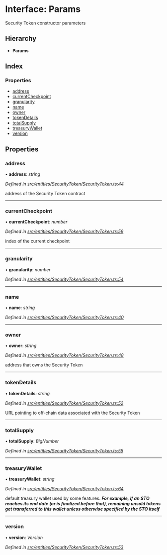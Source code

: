 # Interface: Params

Security Token constructor parameters

## Hierarchy

* **Params**

## Index

### Properties

* [address](_entities_securitytoken_securitytoken_.params.md#address)
* [currentCheckpoint](_entities_securitytoken_securitytoken_.params.md#currentcheckpoint)
* [granularity](_entities_securitytoken_securitytoken_.params.md#granularity)
* [name](_entities_securitytoken_securitytoken_.params.md#name)
* [owner](_entities_securitytoken_securitytoken_.params.md#owner)
* [tokenDetails](_entities_securitytoken_securitytoken_.params.md#tokendetails)
* [totalSupply](_entities_securitytoken_securitytoken_.params.md#totalsupply)
* [treasuryWallet](_entities_securitytoken_securitytoken_.params.md#treasurywallet)
* [version](_entities_securitytoken_securitytoken_.params.md#version)

## Properties

###  address

• **address**: *string*

*Defined in [src/entities/SecurityToken/SecurityToken.ts:44](https://github.com/PolymathNetwork/polymath-sdk/blob/fb8c7c9/src/entities/SecurityToken/SecurityToken.ts#L44)*

address of the Security Token contract

___

###  currentCheckpoint

• **currentCheckpoint**: *number*

*Defined in [src/entities/SecurityToken/SecurityToken.ts:59](https://github.com/PolymathNetwork/polymath-sdk/blob/fb8c7c9/src/entities/SecurityToken/SecurityToken.ts#L59)*

index of the current checkpoint

___

###  granularity

• **granularity**: *number*

*Defined in [src/entities/SecurityToken/SecurityToken.ts:54](https://github.com/PolymathNetwork/polymath-sdk/blob/fb8c7c9/src/entities/SecurityToken/SecurityToken.ts#L54)*

___

###  name

• **name**: *string*

*Defined in [src/entities/SecurityToken/SecurityToken.ts:40](https://github.com/PolymathNetwork/polymath-sdk/blob/fb8c7c9/src/entities/SecurityToken/SecurityToken.ts#L40)*

___

###  owner

• **owner**: *string*

*Defined in [src/entities/SecurityToken/SecurityToken.ts:48](https://github.com/PolymathNetwork/polymath-sdk/blob/fb8c7c9/src/entities/SecurityToken/SecurityToken.ts#L48)*

address that owns the Security Token

___

###  tokenDetails

• **tokenDetails**: *string*

*Defined in [src/entities/SecurityToken/SecurityToken.ts:52](https://github.com/PolymathNetwork/polymath-sdk/blob/fb8c7c9/src/entities/SecurityToken/SecurityToken.ts#L52)*

URL pointing to off-chain data associated with the Security Token

___

###  totalSupply

• **totalSupply**: *BigNumber*

*Defined in [src/entities/SecurityToken/SecurityToken.ts:55](https://github.com/PolymathNetwork/polymath-sdk/blob/fb8c7c9/src/entities/SecurityToken/SecurityToken.ts#L55)*

___

###  treasuryWallet

• **treasuryWallet**: *string*

*Defined in [src/entities/SecurityToken/SecurityToken.ts:64](https://github.com/PolymathNetwork/polymath-sdk/blob/fb8c7c9/src/entities/SecurityToken/SecurityToken.ts#L64)*

default treasury wallet used by some features.
***For example, if an STO reaches its end date (or is finalized before that), remaining unsold tokens get transferred to this wallet unless otherwise specified by the STO itself***

___

###  version

• **version**: *Version*

*Defined in [src/entities/SecurityToken/SecurityToken.ts:53](https://github.com/PolymathNetwork/polymath-sdk/blob/fb8c7c9/src/entities/SecurityToken/SecurityToken.ts#L53)*
